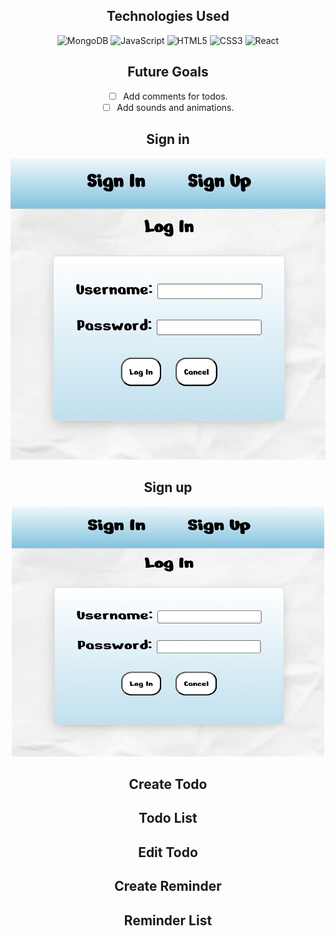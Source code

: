 <div id="assets" align="center">

## Technologies Used
![MongoDB](https://img.shields.io/badge/-MongoDB-2b244f?style=flat&logo=mongodb)
![JavaScript](https://img.shields.io/badge/javascript-9691b5?logo=javascript&logoColor=2b244f)
![HTML5](https://img.shields.io/badge/-HTML5-2b244f?style=flat&logo=html5)
![CSS3](https://img.shields.io/badge/-CSS-2b244f?style=flat&logo=css3)
![React](https://img.shields.io/badge/-React-2b244f?style=flat&logo=react)

## Future Goals

- [ ] Add comments for todos.
- [ ] Add sounds and animations.

## Sign in

![Sign in](public/screenshots/Signin.png)

## Sign up

<img src="public/screenshots/Signin.png" alt="Kitten" title="A cute kitten" width="500" height="400" />

## Create Todo

## Todo List

## Edit Todo

## Create Reminder

## Reminder List


</div>